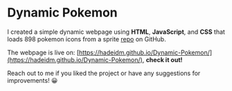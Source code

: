 # Dynamic Pokemon

I created a simple dynamic webpage using **HTML**, **JavaScript**, and **CSS** that loads 898 pokemon icons from a sprite [repo](https://github.com/PokeAPI/sprites) on GitHub.

The webpage is live on: [https://hadeidm.github.io/Dynamic-Pokemon/](https://hadeidm.github.io/Dynamic-Pokemon/), **check it out!**

Reach out to me if you liked the project or have any suggestions for improvements! :grinning:


